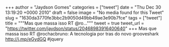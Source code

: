 
+++
author = "Jaydson Gomes"
categories = ["tweet"]
date = "Thu Dec 30 13:19:20 +0000 2010"
draft = false
image = "No media found for this Tweet"
slug = "1630da3770fe3bbc2b9050d49bb49ae3e90b7fce"
tags = ["tweet"]
title = """Mas que massa isso RT @ro..."""
tweet = true
tweet_url = "https://twitter.com/jaydson/status/20468983916400640"
+++
Mas que massa isso RT @rochacbruno: A tecnologia por tras do novo grooveshark http://j.mp/eGydGQ #jquery
